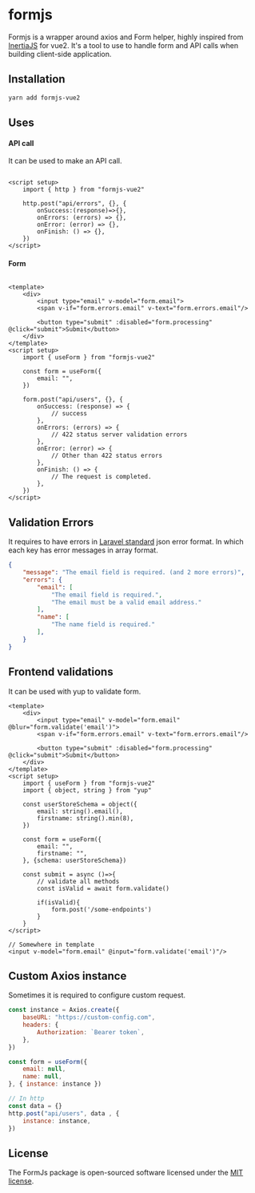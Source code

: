 # formjs
Formjs is a wrapper around axios and Form helper, highly inspired from [InertiaJS](https://inertiajs.com/) for vue2. 
It's a tool to use to handle form and API calls when building client-side application.

## Installation
```bash
yarn add formjs-vue2
```

## Uses

#### API call
It can be used to make an API call.
```vue

<script setup>
    import { http } from "formjs-vue2"

    http.post("api/errors", {}, {
        onSuccess:(response)=>{},
        onErrors: (errors) => {},
        onError: (error) => {},
        onFinish: () => {},
    })
</script>
```


#### Form
```vue

<template>
    <div>
        <input type="email" v-model="form.email">
        <span v-if="form.errors.email" v-text="form.errors.email"/>

        <button type="submit" :disabled="form.processing" @click="submit">Submit</button>
    </div>
</template>
<script setup>
    import { useForm } from "formjs-vue2"

    const form = useForm({
        email: "",
    })

    form.post("api/users", {}, {
        onSuccess: (response) => {
            // success 
        },
        onErrors: (errors) => {
            // 422 status server validation errors
        },
        onError: (error) => {
            // Other than 422 status errors
        },
        onFinish: () => {
            // The request is completed.
        },
    })
</script>
```


## Validation Errors
It requires to have errors in [Laravel standard](https://laravel.com/docs/9.x/validation#validation-error-response-format) json error format. In which each key has error messages in array 
format. 

```json
{
    "message": "The email field is required. (and 2 more errors)",
    "errors": {
        "email": [
            "The email field is required.",
            "The email must be a valid email address."
        ],
        "name": [
            "The name field is required."
        ],
    }
}
```

## Frontend validations
It can be used with yup to validate form.

```vue
<template>
    <div>
        <input type="email" v-model="form.email" @blur="form.validate('email')">
        <span v-if="form.errors.email" v-text="form.errors.email"/>

        <button type="submit" :disabled="form.processing" @click="submit">Submit</button>
    </div>
</template>
<script setup>
    import { useForm } from "formjs-vue2"
    import { object, string } from "yup"

    const userStoreSchema = object({
        email: string().email(),
        firstname: string().min(8),
    })

    const form = useForm({
        email: "",
        firstname: "",
    }, {schema: userStoreSchema})

    const submit = async ()=>{
        // validate all methods 
        const isValid = await form.validate()
      
        if(isValid){
            form.post('/some-endpoints')
        }
    }
</script>

// Somewhere in template
<input v-model="form.email" @input="form.validate('email')"/>
```

## Custom Axios instance
Sometimes it is required to configure custom request.
```js
const instance = Axios.create({ 
    baseURL: "https://custom-config.com", 
    headers: { 
        Authorization: `Bearer token`, 
    },
})

const form = useForm({
    email: null,
    name: null,
}, { instance: instance })

// In http
const data = {}
http.post("api/users", data , {
    instance: instance,
})
```

## License

The FormJs package is open-sourced software licensed under the [MIT license](https://opensource.org/licenses/MIT).
